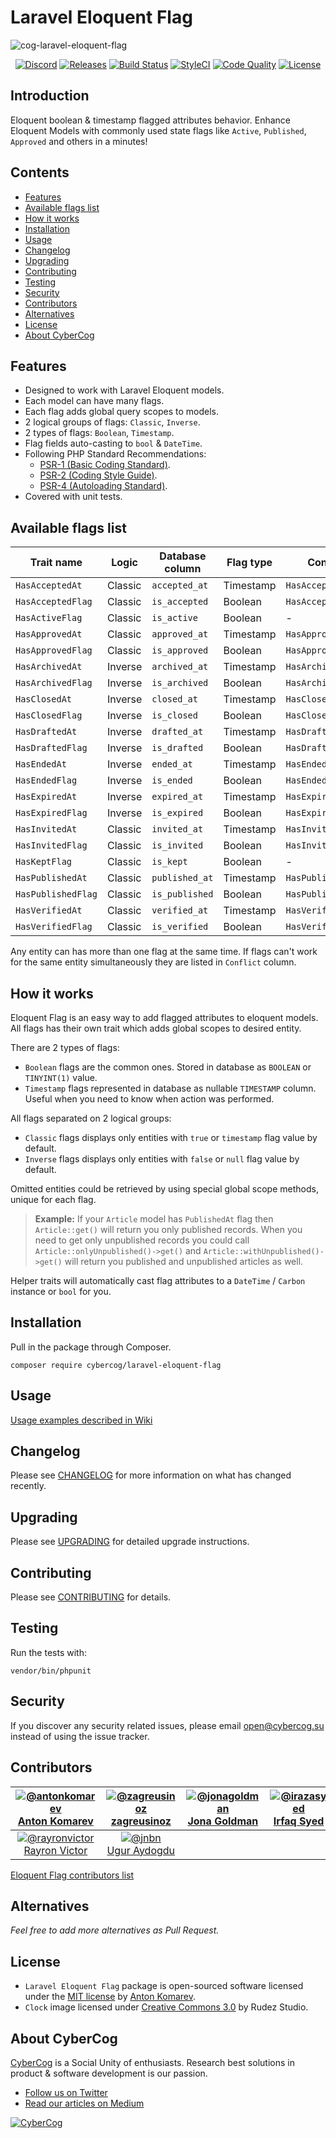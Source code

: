 # Laravel Eloquent Flag

![cog-laravel-eloquent-flag](https://user-images.githubusercontent.com/1849174/53454214-7d38d680-3a37-11e9-953d-8daee98fb087.png)

<p align="center">
<a href="https://discord.gg/rBqKTVT"><img src="https://img.shields.io/static/v1?logo=discord&label=&message=Discord&color=36393f&style=flat-square" alt="Discord"></a>
<a href="https://github.com/cybercog/laravel-eloquent-flag/releases"><img src="https://img.shields.io/github/release/cybercog/laravel-eloquent-flag.svg?style=flat-square" alt="Releases"></a>
<a href="https://travis-ci.org/cybercog/laravel-eloquent-flag"><img src="https://img.shields.io/travis/cybercog/laravel-eloquent-flag/master.svg?style=flat-square" alt="Build Status"></a>
<a href="https://styleci.io/repos/69245607"><img src="https://styleci.io/repos/69245607/shield" alt="StyleCI"></a>
<a href="https://scrutinizer-ci.com/g/cybercog/laravel-eloquent-flag/?branch=master"><img src="https://img.shields.io/scrutinizer/g/cybercog/laravel-eloquent-flag.svg?style=flat-square" alt="Code Quality"></a>
<a href="https://github.com/cybercog/laravel-eloquent-flag/blob/master/LICENSE"><img src="https://img.shields.io/github/license/cybercog/laravel-eloquent-flag.svg?style=flat-square" alt="License"></a>
</p>

## Introduction

Eloquent boolean & timestamp flagged attributes behavior. Enhance Eloquent Models with commonly used state flags like `Active`, `Published`, `Approved` and others in a minutes!

## Contents

- [Features](#features)
- [Available flags list](#available-flags-list)
- [How it works](#how-it-works)
- [Installation](#installation)
- [Usage](#usage)
- [Changelog](#changelog)
- [Upgrading](#upgrading)
- [Contributing](#contributing)
- [Testing](#testing)
- [Security](#security)
- [Contributors](#contributors)
- [Alternatives](#alternatives)
- [License](#license)
- [About CyberCog](#about-cybercog)

## Features

- Designed to work with Laravel Eloquent models.
- Each model can have many flags.
- Each flag adds global query scopes to models.
- 2 logical groups of flags: `Classic`, `Inverse`.
- 2 types of flags: `Boolean`, `Timestamp`.
- Flag fields auto-casting to `bool` & `DateTime`.
- Following PHP Standard Recommendations:
  - [PSR-1 (Basic Coding Standard)](http://www.php-fig.org/psr/psr-1/).
  - [PSR-2 (Coding Style Guide)](http://www.php-fig.org/psr/psr-2/).
  - [PSR-4 (Autoloading Standard)](http://www.php-fig.org/psr/psr-4/).
- Covered with unit tests.

## Available flags list

| Trait name | Logic | Database column | Flag type | Conflict |
| ---------- | ----- | ---------------- | --------- | -------- |
| `HasAcceptedAt` | Classic | `accepted_at` | Timestamp | `HasAcceptedFlag` |
| `HasAcceptedFlag` | Classic | `is_accepted` | Boolean | `HasAcceptedAt` |
| `HasActiveFlag` | Classic | `is_active` | Boolean | - |
| `HasApprovedAt` | Classic | `approved_at` | Timestamp | `HasApprovedFlag` |
| `HasApprovedFlag` | Classic | `is_approved` | Boolean | `HasApprovedAt` |
| `HasArchivedAt` | Inverse | `archived_at` | Timestamp | `HasArchivedFlag` |
| `HasArchivedFlag` | Inverse | `is_archived` | Boolean | `HasArchivedAt` |
| `HasClosedAt` | Inverse | `closed_at` | Timestamp | `HasClosedFlag` |
| `HasClosedFlag` | Inverse | `is_closed` | Boolean | `HasClosedAt` |
| `HasDraftedAt` | Inverse | `drafted_at` | Timestamp | `HasDraftedFlag` |
| `HasDraftedFlag` | Inverse | `is_drafted` | Boolean | `HasDraftedAt` |
| `HasEndedAt` | Inverse | `ended_at` | Timestamp | `HasEndedFlag` |
| `HasEndedFlag` | Inverse | `is_ended` | Boolean | `HasEndedAt` |
| `HasExpiredAt` | Inverse | `expired_at` | Timestamp | `HasExpiredFlag` |
| `HasExpiredFlag` | Inverse | `is_expired` | Boolean | `HasExpiredAt` |
| `HasInvitedAt` | Classic | `invited_at` | Timestamp | `HasInvitedFlag` |
| `HasInvitedFlag` | Classic | `is_invited` | Boolean | `HasInvitedAt` |
| `HasKeptFlag` | Classic | `is_kept` | Boolean | - |
| `HasPublishedAt` | Classic | `published_at` | Timestamp | `HasPublishedFlag` |
| `HasPublishedFlag` | Classic | `is_published` | Boolean | `HasPublishedAt` |
| `HasVerifiedAt` | Classic | `verified_at` | Timestamp | `HasVerifiedFlag` |
| `HasVerifiedFlag` | Classic | `is_verified` | Boolean | `HasVerifiedAt` |

Any entity can has more than one flag at the same time. If flags can't work for the same entity simultaneously they are listed in `Conflict` column.

## How it works

Eloquent Flag is an easy way to add flagged attributes to eloquent models. All flags has their own trait which adds global scopes to desired entity.

There are 2 types of flags:

- `Boolean` flags are the common ones. Stored in database as `BOOLEAN` or `TINYINT(1)` value.
- `Timestamp` flags represented in database as nullable `TIMESTAMP` column. Useful when you need to know when action was performed.

All flags separated on 2 logical groups:

- `Classic` flags displays only entities with `true` or `timestamp` flag value by default.
- `Inverse` flags displays only entities with `false` or `null` flag value by default.

Omitted entities could be retrieved by using special global scope methods, unique for each flag.

> **Example:** If your `Article` model has `PublishedAt` flag then `Article::get()` will return you only published records. When you need to get only unpublished records you could call `Article::onlyUnpublished()->get()` and `Article::withUnpublished()->get()` will return you published and unpublished articles as well.

Helper traits will automatically cast flag attributes to a `DateTime` / `Carbon` instance or `bool` for you.

## Installation

Pull in the package through Composer.

```shell
composer require cybercog/laravel-eloquent-flag
```

## Usage

[Usage examples described in Wiki](https://github.com/cybercog/laravel-eloquent-flag/wiki/usage)

## Changelog

Please see [CHANGELOG](CHANGELOG.md) for more information on what has changed recently.

## Upgrading

Please see [UPGRADING](UPGRADING.md) for detailed upgrade instructions.

## Contributing

Please see [CONTRIBUTING](CONTRIBUTING.md) for details.

## Testing

Run the tests with:

```shell
vendor/bin/phpunit
```

## Security

If you discover any security related issues, please email open@cybercog.su instead of using the issue tracker.

## Contributors

| <a href="https://github.com/antonkomarev">![@antonkomarev](https://avatars.githubusercontent.com/u/1849174?s=110)<br />Anton Komarev</a> | <a href="https://github.com/zagreusinoz">![@zagreusinoz](https://avatars.githubusercontent.com/u/16147285?s=110)<br />zagreusinoz</a> | <a href="https://github.com/jonagoldman">![@jonagoldman](https://avatars.githubusercontent.com/u/1297559?s=110)<br />Jona Goldman</a> | <a href="https://github.com/irazasyed">![@irazasyed](https://avatars.githubusercontent.com/u/1915268?s=110)<br />Irfaq Syed</a> | <a href="https://github.com/gpioto">![@gpioto](https://avatars.githubusercontent.com/u/7549089?s=110)<br />gpioto</a> |  
| :---: | :---: | :---: | :---: | :---: |
| <a href="https://github.com/rayronvictor">![@rayronvictor](https://avatars.githubusercontent.com/u/1683922?s=110)<br />Rayron Victor</a> | <a href="https://github.com/jnbn">![@jnbn](https://avatars.githubusercontent.com/u/112425?s=110)<br />Ugur Aydogdu</a> | | | |

[Eloquent Flag contributors list](../../contributors)

## Alternatives

*Feel free to add more alternatives as Pull Request.*

## License

- `Laravel Eloquent Flag` package is open-sourced software licensed under the [MIT license](LICENSE) by [Anton Komarev].
- `Clock` image licensed under [Creative Commons 3.0](https://creativecommons.org/licenses/by/3.0/us/) by Rudez Studio.

## About CyberCog

[CyberCog](https://cybercog.su) is a Social Unity of enthusiasts. Research best solutions in product & software development is our passion.

- [Follow us on Twitter](https://twitter.com/cybercog)
- [Read our articles on Medium](https://medium.com/cybercog)

<a href="https://cybercog.su"><img src="https://cloud.githubusercontent.com/assets/1849174/18418932/e9edb390-7860-11e6-8a43-aa3fad524664.png" alt="CyberCog"></a>

[Anton Komarev]: https://komarev.com
